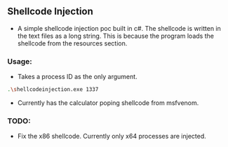 ## Shellcode Injection
- A simple shellcode injection poc built in c#. The shellcode is written in the text files as a long string. This is because the program loads the shellcode from the resources section.

### Usage:
- Takes a process ID as the only argument.
```bash
.\shellcodeinjection.exe 1337
```

- Currently has the calculator poping shellcode from msfvenom.

### TODO:
- Fix the x86 shellcode. Currently only x64 processes are injected.
